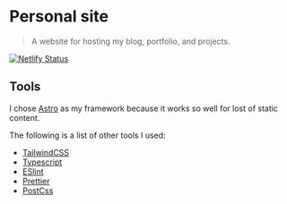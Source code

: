 # Personal site

> A website for hosting my blog, portfolio, and projects.

[![Netlify Status](https://api.netlify.com/api/v1/badges/0ee0e308-c279-439c-8e68-256432fddc75/deploy-status)](https://app.netlify.com/sites/bkeys818/deploys)

## Tools

I chose [Astro](http://astro.build/) as my framework because it works so well for lost of static content.

The following is a list of other tools I used:

- [TailwindCSS](https://tailwindcss.com)
- [Typescript](http://typescriptlang.org/)
- [ESlint](https://eslint.org)
- [Prettier](https://prettier.io)
- [PostCss](https://postcss.org)
